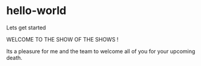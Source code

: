 # hello-world
Lets get started

WELCOME TO THE SHOW OF THE SHOWS !

Its a pleasure for me and the team to welcome all of you for your upcoming death.
